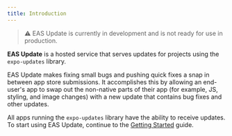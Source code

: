 ```yaml
---
title: Introduction
---
```


> ⚠️ EAS Update is currently in development and is not ready for use in production.

**EAS Update** is a hosted service that serves updates for projects using the `expo-updates` library.

EAS Update makes fixing small bugs and pushing quick fixes a snap in between app store submissions. It accomplishes this by allowing an end-user's app to swap out the non-native parts of their app (for example, JS, styling, and image changes) with a new update that contains bug fixes and other updates.

All apps running the `expo-updates` library have the ability to receive updates. To start using EAS Update, continue to the [Getting Started](/eas-update/getting-started.md) guide.
